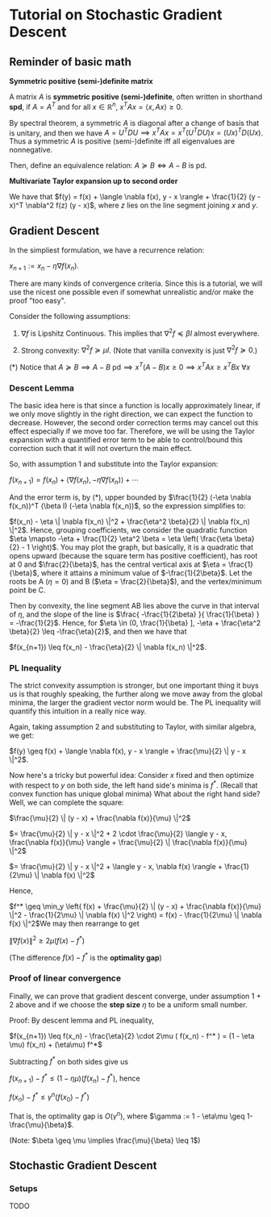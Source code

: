 # Tutorial on Stochastic Gradient Descent

## Reminder of basic math

**Symmetric positive (semi-)definite matrix**

A matrix $A$ is **symmetric positive (semi-)definite**, often written in shorthand **spd**, if $A = A^T$ and for all $x \in \mathbb{R}^n$, $x^T A x = \langle x, Ax \rangle \geq 0$.

By spectral theorem, a symmetric $A$ is diagonal after a change of basis that is unitary, and then we have $A = U^T D U \implies x^T A x = x^T (U^T D U) x = (Ux)^T D (Ux)$. Thus a symmetric $A$ is positive (semi-)definite iff all eigenvalues are nonnegative.

Then, define an equivalence relation: $A \succeq B \iff A - B \text{ is pd}$.

**Multivariate Taylor expansion up to second order**

We have that $f(y) = f(x) + \langle \nabla f(x), y - x \rangle + \frac{1}{2} (y - x)^T \nabla^2 f(z) (y - x)$, where $z$ lies on the line segment joining $x$ and $y$.

## Gradient Descent

In the simpliest formulation, we have a recurrence relation:

$x_{n+1} := x_n - \eta \nabla f(x_n)$.

There are many kinds of convergence criteria. Since this is a tutorial, we will use the nicest one possible even if somewhat unrealistic and/or make the proof "too easy".

Consider the following assumptions:

1. $\nabla f$ is Lipshitz Continuous. This implies that $\nabla^2 f \preceq \beta I$ almost everywhere.

2. Strong convexity: $\nabla^2 f \succeq \mu I$. (Note that vanilla convexity is just $\nabla^2 f \succeq 0$.)

(*) Notice that $A \succeq B \implies A - B \text{ pd} \implies x^T(A-B)x \geq 0 \implies x^T A x \geq x^T B x \ \forall x$



### Descent Lemma

The basic idea here is that since a function is locally approximately linear, if we only move slightly in the right direction, we can expect the function to decrease. However, the second order correction terms may cancel out this effect especially if we move too far. Therefore, we will be using the Taylor expansion with a quantified error term to be able to control/bound this correction such that it will not overturn the main effect.

So, with assumption 1 and substitute into the Taylor expansion:

$f(x_{n+1}) = f(x_n) + \langle \nabla f(x_n) , -\eta \nabla f(x_n) \rangle + \cdots$

And the error term is, by (*), upper bounded by $\frac{1}{2} (-\eta \nabla f(x_n))^T (\beta I) (-\eta \nabla f(x_n))$, so the expression simplifies to:

$f(x_n) - \eta \| \nabla f(x_n) \|^2 + \frac{\eta^2 \beta}{2} \| \nabla f(x_n) \|^2$. Hence, grouping coefficients, we consider the quadratic function $\eta \mapsto -\eta + \frac{1}{2} \eta^2 \beta = \eta \left( \frac{\eta \beta}{2} - 1 \right)$. You may plot the graph, but basically, it is a quadratic that opens upward (because the square term has positive coefficient), has root at $0$ and $\frac{2}{\beta}$, has the central vertical axis at $\eta = \frac{1}{\beta}$, where it attains a minimum value of $-\frac{1}{2\beta}$. Let the roots be A ($\eta = 0$) and B ($\eta = \frac{2}{\beta}$), and the vertex/minimum point be C.

Then by convexity, the line segment AB lies above the curve in that interval of $\eta$, and the slope of the line is $\frac{ -\frac{1}{2\beta} }{ \frac{1}{\beta} } = -\frac{1}{2}$. Hence, for $\eta \in (0, \frac{1}{\beta} ], -\eta + \frac{\eta^2 \beta}{2} \leq -\frac{\eta}{2}$, and then we have that

$f(x_{n+1}) \leq f(x_n) - \frac{\eta}{2} \| \nabla f(x_n) \|^2$.

### PL Inequality

The strict convexity assumption is stronger, but one important thing it buys us is that roughly speaking, the further along we move away from the global minima, the larger the gradient vector norm would be. The PL inequality will quantify this intuition in a really nice way.

Again, taking assumption 2 and substituting to Taylor, with similar algebra, we get:

$f(y) \geq f(x) + \langle \nabla f(x), y - x \rangle + \frac{\mu}{2} \| y - x \|^2$.

Now here's a tricky but powerful idea: Consider $x$ fixed and then optimize with respect to $y$ on both side, the left hand side's minima is $f^*$. (Recall that convex function has unique global minima) What about the right hand side? Well, we can complete the square:

$\frac{\mu}{2} \| (y - x) + \frac{\nabla f(x)}{\mu} \|^2$

$= \frac{\mu}{2} \| y - x \|^2 + 2 \cdot \frac{\mu}{2} \langle y - x, \frac{\nabla f(x)}{\mu} \rangle + \frac{\mu}{2} \| \frac{\nabla f(x)}{\mu} \|^2$

$= \frac{\mu}{2} \| y - x \|^2 + \langle y - x, \nabla f(x) \rangle + \frac{1}{2\mu} \| \nabla f(x) \|^2$

Hence,

$f^* \geq \min_y \left( f(x) + \frac{\mu}{2} \| (y - x) + \frac{\nabla f(x)}{\mu} \|^2 - \frac{1}{2\mu} \| \nabla f(x) \|^2 \right) = f(x) - \frac{1}{2\mu} \| \nabla f(x) \|^2$We may then rearrange to get

$\| \nabla f(x) \|^2 \geq 2\mu (f(x) - f^*)$

(The difference $f(x) - f^*$ is the **optimality gap**)

### Proof of linear convergence

Finally, we can prove that gradient descent converge, under assumption 1 + 2 above and if we choose the **step size** $\eta$ to be a uniform small number.

Proof: By descent lemma and PL inequality,

$f(x_{n+1}) \leq f(x_n) - \frac{\eta}{2} \cdot 2\mu ( f(x_n) - f^* ) = (1 - \eta \mu) f(x_n) + (\eta\mu) f^*$

Subtracting $f^*$ on both sides give us

$f(x_{n+1}) - f^* \leq (1 - \eta\mu) (f(x_n) - f^*)$, hence

$f(x_n) - f^* \leq \gamma^n ( f(x_0) - f^* )$

That is, the optimality gap is $O ( \gamma^n )$, where $\gamma := 1 - \eta\mu \geq 1- \frac{\mu}{\beta}$.

(Note: $\beta \geq \mu \implies \frac{\mu}{\beta} \leq 1$)

## Stochastic Gradient Descent

### Setups

TODO
















